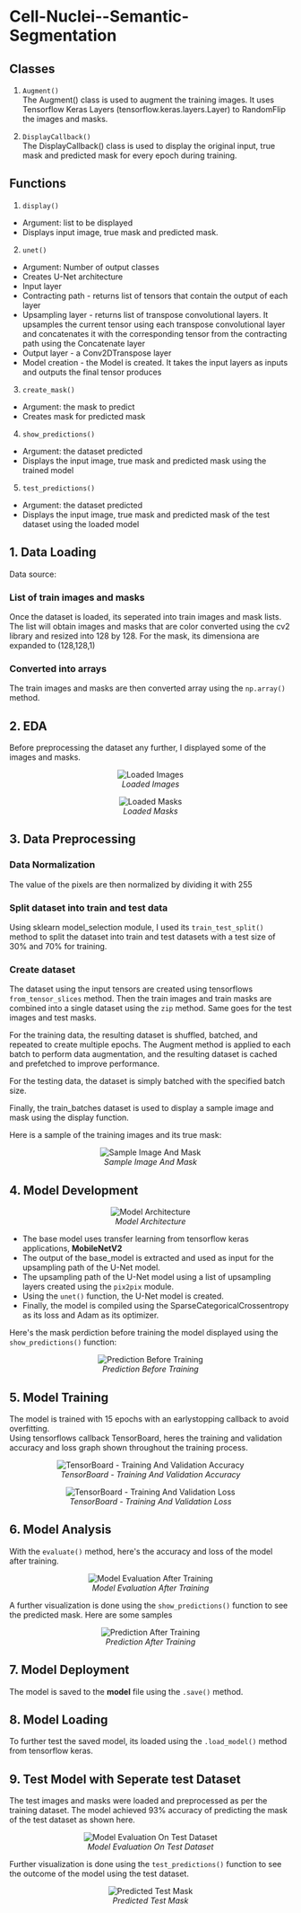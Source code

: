 # Cell-Nuclei--Semantic-Segmentation

## Classes
1. `Augment()` <br/>
The Augment() class is used to augment the training images. It uses Tensorflow Keras Layers (tensorflow.keras.layers.Layer) to RandomFlip the images and masks. 

2.  `DisplayCallback()` <br/>
The DisplayCallback() class is used to display the original input, true mask and predicted mask for every epoch during training.

## Functions
1. `display()` <br/>
  - Argument: list to be displayed
  - Displays input image, true mask and predicted mask.

2. `unet()` 
  - Argument: Number of output classes
  - Creates U-Net architecture
  - Input layer
  - Contracting path - returns list of tensors that contain the output of each layer
  - Upsampling layer - returns list of transpose convolutional layers. It upsamples the current tensor using each transpose convolutional layer and concatenates it with the corresponding tensor from the contracting path using the Concatenate layer
  - Output layer - a Conv2DTranspose layer
  - Model creation - the Model is created. It takes the input layers as inputs and outputs the final tensor produces
3. `create_mask()`
  - Argument: the mask to predict
  - Creates mask for predicted mask
4.  `show_predictions()`
  - Argument: the dataset predicted
  - Displays the input image, true mask and predicted mask using the trained model
5. `test_predictions()`
  - Argument: the dataset predicted
  - Displays the input image, true mask and predicted mask of the test dataset using the loaded model

## 1. Data Loading
Data source:

### List of train images and masks
Once the dataset is loaded, its seperated into train images and mask lists. The list will obtain images and masks that are color converted using the cv2 library and resized into 128 by 128. For the mask, its dimensiona are expanded to (128,128,1)

### Converted into arrays
The train images and masks are then converted array using the `np.array()` method.

## 2. EDA
Before preprocessing the dataset any further, I displayed some of the images and masks.
 <p align="center">
  <img src="https://github.com/natashanazamil/Cell-Nuclei--Semantic-Segmentation/blob/main/images/eda1.png" alt="Loaded Images">
  <br>
  <em>Loaded Images</em>
</p>
 <p align="center">
  <img src="https://github.com/natashanazamil/Cell-Nuclei--Semantic-Segmentation/blob/main/images/eda2.png" alt="Loaded Masks">
  <br>
  <em>Loaded Masks</em>
</p>

## 3. Data Preprocessing
### Data Normalization
The value of the pixels are then normalized by dividing it with 255

### Split dataset into train and test data
Using sklearn model_selection module, I used its `train_test_split()` method to split the dataset into train and test datasets with a test size of 30% and 70% for training.

### Create dataset
The dataset using the input tensors are created using tensorflows `from_tensor_slices` method. Then the train images and train masks are combined into a single dataset using the `zip` method. Same goes for the test images and test masks.<br/>

For the training data, the resulting dataset is shuffled, batched, and repeated to create multiple epochs. The Augment method is applied to each batch to perform data augmentation, and the resulting dataset is cached and prefetched to improve performance.<br/>

For the testing data, the dataset is simply batched with the specified batch size.<br/>

Finally, the train_batches dataset is used to display a sample image and mask using the display function.<br/>

Here is a sample of the training images and its true mask: 

 <p align="center">
  <img src="https://github.com/natashanazamil/Cell-Nuclei--Semantic-Segmentation/blob/main/images/eda3.png" alt="Sample Image And Mask">
  <br>
  <em>Sample Image And Mask</em>
</p>

## 4. Model Development
<p align="center">
  <img src="https://github.com/natashanazamil/Cell-Nuclei--Semantic-Segmentation/blob/main/images/model.png" alt="Model Architecture">
  <br>
  <em>Model Architecture</em>
</p>

* The base model uses transfer learning from tensorflow keras applications, **MobileNetV2**
* The output of the base_model is extracted and used as input for the upsampling path of the U-Net model. 
* The upsampling path of the U-Net model using a list of upsampling layers created using the `pix2pix` module.
* Using the `unet()` function, the U-Net model is created. 
* Finally, the model is compiled using the SparseCategoricalCrossentropy as its loss and Adam as its optimizer. 

Here's the mask perdiction before training the model displayed using the `show_predictions()` function:
<p align="center">
  <img src="https://github.com/natashanazamil/Cell-Nuclei--Semantic-Segmentation/blob/main/images/eval_bfr_training.png" alt="Prediction Before Training">
  <br>
  <em>Prediction Before Training</em>
</p>


## 5. Model Training
The model is trained with 15 epochs with an earlystopping callback to avoid overfitting. <br/>
Using tensorflows callback TensorBoard, heres the training and validation accuracy and loss graph shown throughout the training process.
<p align="center">
  <img src="https://github.com/natashanazamil/Cell-Nuclei--Semantic-Segmentation/blob/main/images/tb_acc.PNG" alt="TensorBoard - Training And Validation Accuracy">
  <br>
  <em>TensorBoard - Training And Validation Accuracy</em>
</p>
<p align="center">
  <img src="https://github.com/natashanazamil/Cell-Nuclei--Semantic-Segmentation/blob/main/images/tb_loss.PNG" alt="TensorBoard - Training And Validation Loss">
  <br>
  <em>TensorBoard - Training And Validation Loss</em>
</p>

## 6. Model Analysis

With the `evaluate()` method, here's the accuracy and loss of the model after training. 

<p align="center">
  <img src="https://github.com/natashanazamil/Cell-Nuclei--Semantic-Segmentation/blob/main/images/eval1.PNG" alt="Model Evaluation After Training">
  <br>
  <em>Model Evaluation After Training</em>
</p>


A further visualization is done using the `show_predictions()` function to see the predicted mask. Here are some samples
<p align="center">
  <img src="https://github.com/natashanazamil/Cell-Nuclei--Semantic-Segmentation/blob/main/images/eval_aft_train.png" alt="Prediction After Training">
  <br>
  <em>Prediction After Training</em>
</p>

## 7. Model Deployment
The model is saved to the **model** file using the `.save()` method. 

## 8. Model Loading
To further test the saved model, its loaded using the `.load_model()` method from tensorflow keras.

## 9. Test Model with Seperate test Dataset
The test images and masks were loaded and preprocessed as per the training dataset. The model achieved 93% accuracy of predicting the mask of the test dataset as shown here.

<p align="center">
  <img src="https://github.com/natashanazamil/Cell-Nuclei--Semantic-Segmentation/blob/main/images/eval2.PNG" alt="Model Evaluation On Test Dataset">
  <br>
  <em>Model Evaluation On Test Dataset</em>
</p>

Further visualization is done using the `test_predictions()` function to see the outcome of the model using the test dataset.

<p align="center">
  <img src="https://github.com/natashanazamil/Cell-Nuclei--Semantic-Segmentation/blob/main/images/test.png" alt="Predicted Test Mask">
  <br>
  <em>Predicted Test Mask</em>
</p>
